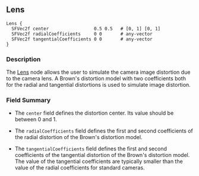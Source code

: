 ## Lens

```
Lens {
  SFVec2f center                 0.5 0.5   # [0, 1] [0, 1]
  SFVec2f radialCoefficients     0 0       # any-vector
  SFVec2f tangentialCoefficients 0 0       # any-vector
}
```

### Description

The [Lens](#lens) node allows the user to simulate the camera image distortion due to the camera lens.
A Brown's distortion model with two coefficients both for the radial and tangential distortions is used to simulate image distortion.

### Field Summary

- The `center` field defines the distortion center.
Its value should be between 0 and 1.

- The `radialCoefficients` field defines the first and second coefficients of the radial distortion of the Brown's distortion model.

- The `tangentialCoefficients` field defines the first and second coefficients of the tangential distortion of the Brown's distortion model.
The value of the tangential coefficients are typically smaller than the value of the radial coefficients for standard cameras.
